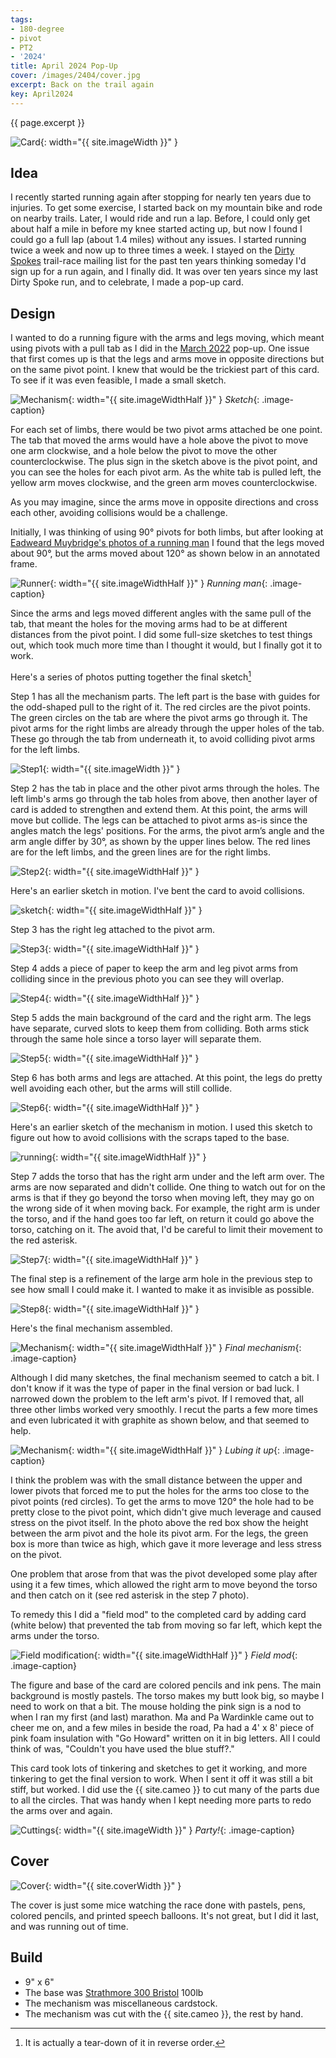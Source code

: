 ```yaml
---
tags:
- 180-degree
- pivot
- PT2
- '2024'
title: April 2024 Pop-Up
cover: /images/2404/cover.jpg
excerpt: Back on the trail again
key: April2024
---
```

{{ page.excerpt }}

![Card]({{site.baseurl}}/images/2404/popup.gif){: width="{{ site.imageWidth }}" }

## Idea

I recently started running again after stopping for nearly ten years due to injuries. To get some exercise, I started back on my mountain bike and rode on nearby trails. Later, I would ride and run a lap. Before, I could only get about half a mile in before my knee started acting up, but now I found I could go a full lap (about 1.4 miles) without any issues. I started running twice a week and now up to three times a week. I stayed on the [Dirty Spokes](http://www.dirtyspokes.com/) trail-race mailing list for the past ten years thinking someday I'd sign up for a run again, and I finally did. It was over ten years since my last Dirty Spoke run, and to celebrate, I made a pop-up card.

## Design

I wanted to do a running figure with the arms and legs moving, which meant using pivots with a pull tab as I did in the [March 2022](/2022/02/28/dancing-leprechaun.html) pop-up. One issue that first comes up is that the legs and arms move in opposite directions but on the same pivot point. I knew that would be the trickiest part of this card. To see if it was even feasible, I made a small sketch.

![Mechanism]({{site.baseurl}}/images/2404/prototype.jpg){: width="{{ site.imageWidthHalf }}" }
*Sketch*{: .image-caption}

For each set of limbs, there would be two pivot arms attached be one point. The tab that moved the arms would have a hole above the pivot to move one arm clockwise, and a hole below the pivot to move the other counterclockwise. The plus sign in the sketch above is the pivot point, and you can see the holes for each pivot arm. As the white tab is pulled left, the yellow arm moves clockwise, and the green arm moves counterclockwise.

As you may imagine, since the arms move in opposite directions and cross each other, avoiding collisions would be a challenge.

Initially, I was thinking of using 90&deg; pivots for both limbs, but after looking at [Eadweard Muybridge's photos of a running man](https://www.royalacademy.org.uk/art-artists/work-of-art/running-at-full-speed) I found that the legs moved about 90&deg;, but the arms moved about 120&deg; as shown below in an annotated frame.

![Runner]({{site.baseurl}}/images/2404/runner.jpg){: width="{{ site.imageWidthHalf }}" }
*Running man*{: .image-caption}

Since the arms and legs moved different angles with the same pull of the tab, that meant the holes for the moving arms had to be at different distances from the pivot point. I did some full-size sketches to test things out, which took much more time than I thought it would, but I finally got it to work.

Here's a series of photos putting together the final sketch[^1]

Step 1 has all the mechanism parts. The left part is the base with guides for the odd-shaped pull to the right of it. The red circles are the pivot points. The green circles on the tab are where the pivot arms go through it.  The pivot arms for the right limbs are already through the upper holes of the tab. These go through the tab from underneath it, to avoid colliding pivot arms for the left limbs.

![Step1]({{site.baseurl}}/images/2404/step1.jpg){: width="{{ site.imageWidth }}" }

Step 2 has the tab in place and the other pivot arms through the holes. The left limb's arms go through the tab holes from above, then another layer of card is added to strengthen and extend them. At this point, the arms will move but collide. The legs can be attached to pivot arms as-is since the angles match the legs' positions. For the arms, the pivot arm’s angle and the arm angle differ by 30&deg;, as shown by the upper lines below. The red lines are for the left limbs, and the green lines are for the right limbs.

![Step2]({{site.baseurl}}/images/2404/step2.jpg){: width="{{ site.imageWidthHalf }}" }

Here's an earlier sketch in motion. I've bent the card to avoid collisions.

![sketch]({{site.baseurl}}/images/2404/sketch.gif){: width="{{ site.imageWidthHalf }}" }

Step 3 has the right leg attached to the pivot arm.

![Step3]({{site.baseurl}}/images/2404/step3.jpg){: width="{{ site.imageWidthHalf }}" }

Step 4 adds a piece of paper to keep the arm and leg pivot arms from colliding since in the previous photo you can see they will overlap.

![Step4]({{site.baseurl}}/images/2404/step4.jpg){: width="{{ site.imageWidthHalf }}" }

Step 5 adds the main background of the card and the right arm. The legs have separate, curved slots to keep them from colliding. Both arms stick through the same hole since a torso layer will separate them.

![Step5]({{site.baseurl}}/images/2404/step5.jpg){: width="{{ site.imageWidthHalf }}" }

Step 6 has both arms and legs are attached. At this point, the legs do pretty well avoiding each other, but the arms will still collide.

![Step6]({{site.baseurl}}/images/2404/step6.jpg){: width="{{ site.imageWidthHalf }}" }

Here's an earlier sketch of the mechanism in motion. I used this sketch to figure out how to avoid collisions with the scraps taped to the base.

![running]({{site.baseurl}}/images/2404/runner.gif){: width="{{ site.imageWidthHalf }}" }

Step 7 adds the torso that has the right arm under and the left arm over. The arms are now separated and didn't collide. One thing to watch out for on the arms is that if they go beyond the torso when moving left, they may go on the wrong side of it when moving back. For example, the right arm is under the torso, and if the hand goes too far left, on return it could go above the torso, catching on it. The avoid that, I'd be careful to limit their movement to the red asterisk.

![Step7]({{site.baseurl}}/images/2404/step7.jpg){: width="{{ site.imageWidthHalf }}" }

The final step is a refinement of the large arm hole in the previous step to see how small I could make it. I wanted to make it as invisible as possible.

![Step8]({{site.baseurl}}/images/2404/step8.jpg){: width="{{ site.imageWidthHalf }}" }

Here's the final mechanism assembled.

![Mechanism]({{site.baseurl}}/images/2404/mechanism.jpg){: width="{{ site.imageWidthHalf }}" }
*Final mechanism*{: .image-caption}

Although I did many sketches, the final mechanism seemed to catch a bit. I don't know if it was the type of paper in the final version or bad luck. I narrowed down the problem to the left arm's pivot. If I removed that, all three other limbs worked very smoothly. I recut the parts a few more times and even lubricated it with graphite as shown below, and that seemed to help.

![Mechanism]({{site.baseurl}}/images/2404/graphite.jpg){: width="{{ site.imageWidthHalf }}" }
*Lubing it up*{: .image-caption}

I think the problem was with the small distance between the upper and lower pivots that forced me to put the holes for the arms too close to the pivot points (red circles). To get the arms to move 120&deg; the hole had to be pretty close to the pivot point, which didn't give much leverage and caused stress on the pivot itself. In the photo above the red box show the height between the arm pivot and the hole its pivot arm. For the legs, the green box is more than twice as high, which gave it more leverage and less stress on the pivot.

One problem that arose from that was the pivot developed some play after using it a few times, which allowed the right arm to move beyond the torso and then catch on it (see red asterisk in the step 7 photo).

To remedy this I did a "field mod" to the completed card by adding card (white below) that prevented the tab from moving so far left, which kept the arms under the torso.

![Field modification]({{site.baseurl}}/images/2404/field-mod.jpg){: width="{{ site.imageWidthHalf }}" }
*Field mod*{: .image-caption}

The figure and base of the card are colored pencils and ink pens. The main background is mostly pastels. The torso makes my butt look big, so maybe I need to work on that a bit. The mouse holding the pink sign is a nod to when I ran my first (and last) marathon. Ma and Pa Wardinkle came out to cheer me on, and a few miles in beside the road, Pa had a 4' x 8' piece of pink foam insulation with "Go Howard" written on it in big letters. All I could think of was, "Couldn't you have used the blue stuff?."

This card took lots of tinkering and sketches to get it working, and more tinkering to get the final version to work. When I sent it off it was still a bit stiff, but worked. I did use the {{ site.cameo }} to cut many of the parts due to all the circles. That was handy when I kept needing more parts to redo the arms over and again.

![Cuttings]({{site.baseurl}}/images/2404/cuttings.jpg){: width="{{ site.imageWidth }}" }
*Party!*{: .image-caption}

## Cover

![Cover]({{site.baseurl}}{{page.cover}}){: width="{{ site.coverWidth }}" }

The cover is just some mice watching the race done with pastels, pens, colored pencils, and printed speech balloons. It's not great, but I did it last, and was running out of time.

[^1]:It is actually a tear-down of it in reverse order.

## Build

- 9" x 6"
- The base was [Strathmore 300 Bristol](/supplies.html#strathmore-300-bristol) 100lb
- The mechanism was miscellaneous cardstock.
- The mechanism was cut with the {{ site.cameo }}, the rest by hand.
